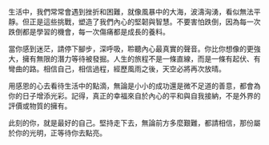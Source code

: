 生活中，我們常常會遇到挫折和困難，就像風暴中的大海，波濤洶湧，看似無法平靜。但正是這些挑戰，塑造了我們內心的堅韌與智慧。不要害怕跌倒，因為每一次跌倒都是學習的機會，每一次傷痛都是成長的養料。

當你感到迷茫，請停下腳步，深呼吸，聆聽內心最真實的聲音。你比你想像的更強大，擁有無限的潛力等待被發掘。人生的旅程不是一條直線，而是一條有起伏、有彎曲的路。相信自己，相信過程，經歷風雨之後，天空必將再次放晴。

用感恩的心去看待生活中的點滴，無論是小小的成功還是微不足道的善意，都會為你的日子增添光彩。記得，真正的幸福來自於內心的平和與自我接納，不是外界的評價或物質的擁有。

此刻的你，就是最好的自己。堅持走下去，無論前方多麼艱難，都請相信，那份屬於你的光明，正等待你去點亮。